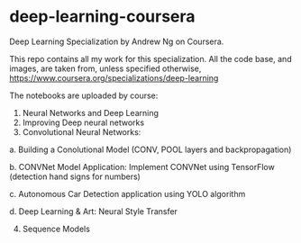 # deep-learning-coursera
Deep Learning Specialization by Andrew Ng on Coursera.

This repo contains all my work for this specialization. All the code base, and images, are taken from, unless specified otherwise, <https://www.coursera.org/specializations/deep-learning>

The notebooks are uploaded by course:

1. Neural Networks and Deep Learning
2. Improving Deep neural networks
3. Convolutional Neural Networks:

  a. Building a Conolutional Model (CONV, POOL layers and backpropagation)
  
  b. CONVNet Model Application: Implement CONVNet using TensorFlow (detection hand signs for numbers)
  
  c. Autonomous Car Detection application using YOLO algorithm
  
  d. Deep Learning & Art: Neural Style Transfer
  
4. Sequence Models
